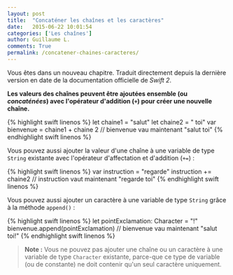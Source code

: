 ```yaml
---
layout: post
title:  "Concaténer les chaînes et les caractères"
date:   2015-06-22 10:01:54
categories: ['Les chaînes']
author: Guillaume L.
comments: True
permalink: /concatener-chaines-caracteres/
---
```


<div class="swift3">
	<p>Vous êtes dans un nouveau chapitre. Traduit directement depuis la dernière version en date de la documentation officielle de <em>Swift 2</em>.</p>
</div>

**Les valeurs des chaînes peuvent être ajoutées ensemble (ou *concaténées*) avec l'opérateur d'addition (`+`) pour créer une nouvelle chaîne.**

{% highlight swift linenos %}
let chaine1 = "salut"
let chaine2 = " toi"
var bienvenue = chaine1 + chaine 2
// bienvenue vau maintenant "salut toi"
{% endhighlight swift linenos %}

Vous pouvez aussi ajouter la valeur d'une chaîne à une variable de type `String` existante avec l'opérateur d'affectation et d'addition (`+=`) :

{% highlight swift linenos %}
var instruction = "regarde"
instruction += chaine2
// instruction vaut maintenant "regarde toi"
{% endhighlight swift linenos %}

Vous pouvez aussi ajouter un caractère à une variable de type `String` grâce à la méthode `append()` :

{% highlight swift linenos %}
let pointExclamation: Character = "!"
bienvenue.append(pointExclamation)
// bienvenue vau maintenant "salut toi!"
{% endhighlight swift linenos %}

>**Note :** Vous ne pouvez pas ajouter une chaîne ou un caractère à une variable de type `Character` existante, parce-que ce type de variable (ou de constante) ne doit contenir qu'un seul caractère uniquement.
